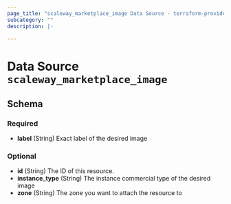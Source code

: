 ```yaml
---
page_title: "scaleway_marketplace_image Data Source - terraform-provider-scaleway"
subcategory: ""
description: |-
  
---
```


# Data Source `scaleway_marketplace_image`





## Schema

### Required

- **label** (String) Exact label of the desired image

### Optional

- **id** (String) The ID of this resource.
- **instance_type** (String) The instance commercial type of the desired image
- **zone** (String) The zone you want to attach the resource to


